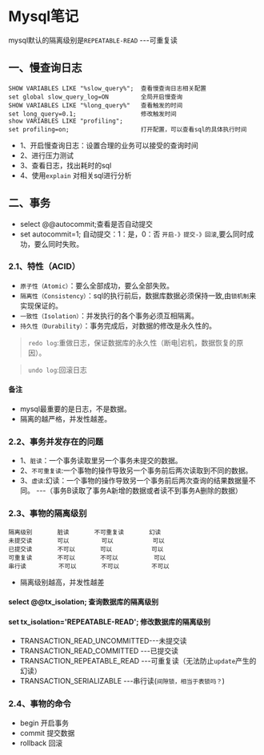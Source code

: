Mysql笔记
=========================
mysql默认的隔离级别是`REPEATABLE-READ`   ---可重复读
## 一、慢查询日志
    SHOW VARIABLES LIKE "%slow_query%";  查看慢查询日志相关配置
    set global slow_query_log=ON         全局开启慢查询
    SHOW VARIABLES LIKE "%long_query%"   查看触发的时间
    set long_query=0.1;                  修改触发时间
    show VARIABLES LIKE "profiling";      
    set profiling=on;                    打开配置，可以查看sql的具体执行时间
* 1、开启慢查询日志：设置合理的业务可以接受的查询时间
* 2、进行压力测试
* 3、查看日志，找出耗时的sql
* 4、使用`explain` 对相关sql进行分析

## 二、事务
* select @@autocommit;查看是否自动提交
* set autocommit=1;  自动提交：1：是，0：否
`开启-》提交-》回滚`,要么同时成功，要么同时失败。
### 2.1、特性（ACID）
* `原子性（Atomic）`：要么全部成功，要么全部失败。
* `隔离性（Consistency）`：sql的执行前后，数据库数据必须保持一致,由`锁机制`来实现保证的。
* `一致性（Isolation）`：并发执行的各个事务必须互相隔离。
* `持久性（Durability）`：事务完成后，对数据的修改是永久性的。

> `redo log`:重做日志，保证数据库的永久性（断电|宕机，数据恢复的原因）。

> `undo log`:回滚日志
#### 备注
* mysql最重要的是日志，不是数据。
* 隔离的越严格，并发性越差。
### 2.2、事务并发存在的问题
* 1、`脏读`：一个事务读取里另一个事务未提交的数据。
* 2、`不可重复读`:一个事物的操作导致另一个事务前后两次读取到不同的数据。
* 3、`虚读`:幻读：一个事物的操作导致另一个事务前后两次查询的结果数据量不同。
---（事务B读取了事务A新增的数据或者读不到事务A删除的数据）
### 2.3、事物的隔离级别
    隔离级别       脏读       不可重复读       幻读
    未提交读       可以         可以           可以
    已提交读       不可以       可以           可以
    可重复读       不可以       不可以          可以
    串行读         不可以       不可以         不可以
* 隔离级别越高，并发性越差
#### select @@tx_isolation;  查询数据库的隔离级别   
#### set tx_isolation='REPEATABLE-READ';  修改数据库的隔离级别
* TRANSACTION_READ_UNCOMMITTED---未提交读
* TRANSACTION_READ_COMMITTED   ---已提交读
* TRANSACTION_REPEATABLE_READ   ---可重复读（无法防止`update`产生的幻读）
* TRANSACTION_SERIALIZABLE      ---串行读(`间隙锁，相当于表锁吗？`)
### 2.4、事物的命令
* begin   开启事务
* commit   提交数据
* rollback   回滚



